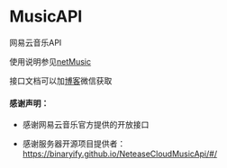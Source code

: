 # MusicAPI
网易云音乐API

使用说明参见[netMusic](https://github.com/luckyu2/netsMusic)

接口文档可以加[博客](https://luckyu.xyz/)微信获取



#### 感谢声明：

- 感谢网易云音乐官方提供的开放接口

- 感谢服务器开源项目提供者：https://binaryify.github.io/NeteaseCloudMusicApi/#/

  